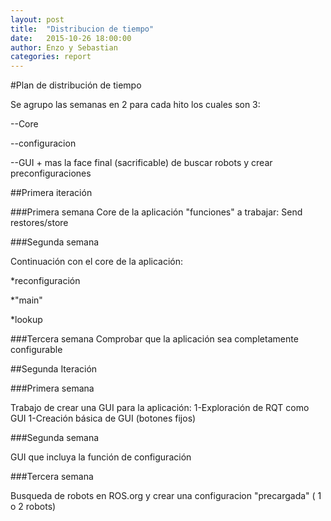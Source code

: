 ```yaml
---
layout: post
title:  "Distribucion de tiempo"
date:   2015-10-26 18:00:00
author: Enzo y Sebastian
categories: report
---
```


#Plan de distribución de tiempo

Se agrupo las semanas en 2 para cada hito
los cuales son 3:

--Core

--configuracion

--GUI + mas la face final (sacrificable) de buscar robots y crear preconfiguraciones 

##Primera iteración

###Primera semana
Core de la aplicación
"funciones" a trabajar:
Send
restores/store

###Segunda semana

Continuación con el core de la aplicación:

*reconfiguración

*"main"

*lookup

###Tercera semana
Comprobar que la aplicación sea completamente configurable 


##Segunda Iteración

###Primera semana

Trabajo de crear una GUI para la aplicación:
1-Exploración de RQT como GUI
1-Creación básica de GUI (botones fijos)

###Segunda semana

GUI que incluya la función de configuración 

###Tercera semana

Busqueda de robots en ROS.org y crear una configuracion "precargada" ( 1 o 2 robots)
